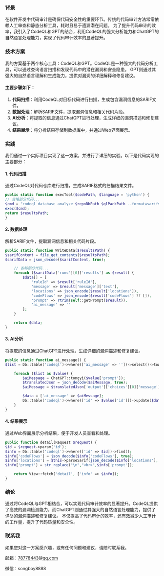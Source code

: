 ### 背景

在软件开发中代码审计是确保代码安全性的重要环节。传统的代码审计方法常常依赖人工审查和静态分析工具，耗时且易于遗漏潜在问题。
为了提升代码审计的效率，我引入了CodeQL和GPT的结合，利用CodeQL的强大分析能力和ChatGPT的自然语言处理能力，实现了代码审计效率的显著提升。

### 技术方案

我的方案基于两个核心工具：CodeQL和GPT。CodeQL是一种强大的代码分析工具，可以通过查询语言扫描和发现代码中的潜在漏洞和安全隐患。
GPT则通过其强大的自然语言理解和生成能力，提供对漏洞的详细解释和修复建议。

#### 主要步骤如下：

1. **代码扫描**：利用CodeQL对目标代码进行扫描，生成包含漏洞信息的SARIF文件。
2. **数据处理**：解析SARIF文件，提取漏洞信息和相关代码片段。
3. **AI分析**：将提取的信息通过ChatGPT进行处理，生成详细的漏洞描述和修复建议。
4. **结果展示**：将分析结果存储到数据库中，并通过Web界面展示。

### 实践

我们通过一个实际项目实现了这一方案，并进行了详细的实验。以下是代码实现的主要部分：

#### 1\. 代码扫描

通过CodeQL对代码仓库进行扫描，生成SARIF格式的扫描结果文件。


```php
public static function execTool($codePath, $language = 'python') {
// 省略部分代码...
$cmd = "codeql database analyze $repoDbPath $qlPackPath --format=sarifv2.1.0 --output=$resultsPath";
exec($cmd);
return $resultsPath;
}
```

#### 2\. 数据处理

解析SARIF文件，提取漏洞信息和相关代码片段。

```php
public static function WriteData($resultsPath) {
$sarifContent = file_get_contents($resultsPath);
$sarifData = json_decode($sarifContent, true);

    // 省略部分代码...
    foreach ($sarifData['runs'][0]['results'] as $result) {
        $data[] = [
            'ruleId' => $result['ruleId'],
            'message' => $result['message']['text'],
            'locations' => json_encode($result['locations']),
            'codeFlows' => json_encode($result['codeFlows'] ?? []),
            'prompt' => rtrim(self::getPrompt($result)),
            'ai_message' => ''
        ];
    }

    return $data;
}
```

#### 3\. AI分析

将提取的信息通过ChatGPT进行处理，生成详细的漏洞描述和修复建议。

```php
public static function ai_message() {
$list = Db::table('codeql')->where(['ai_message' => ''])->select()->toArray();

    foreach ($list as $value) {
        $aiMessage = ChatGPT::tongyi($value['prompt']);
        $translatedJson = json_decode($aiMessage, true);
        $aiMessage = $translatedJson['output']['choices'][0]['message']['content'] ?? $aiMessage;

        $data = ['ai_message' => $aiMessage];
        Db::table('codeql')->where(['id' => $value['id']])->update($data);
    }
}
```

#### 4\. 结果展示

通过Web界面展示分析结果，便于开发人员查看和处理。

```php
public function detail(Request $request) {
$id = $request->param('id');
$info = Db::table('codeql')->where(['id' => $id])->find();
$info['codeFlows'] = json_decode($info['codeFlows'], true);
$info['locations'] = $this->parseSarif(json_decode($info['locations'], true));
$info['prompt'] = str_replace("\n","<br>",$info['prompt']);

    return View::fetch('detail', ['info' => $info]);
}
```

### 结论

通过将CodeQL与GPT相结合，可以实现代码审计效率的显著提升。CodeQL提供了高效的漏洞检测能力，而ChatGPT则通过其强大的自然语言处理能力，提供了详尽的漏洞描述和修复建议。
不仅提高了代码审计的效率，还有效减少人工审计的工作量，提升了代码质量和安全性。

### 联系我

如果您对这一方案感兴趣，或有任何问题和建议，请随时联系我。

邮箱：78778443@qq.com

微信：songboy8888

